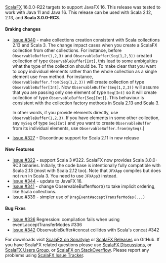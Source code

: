 [ScalaFX][1] 16.0.0-R22 targets to support JavaFX 16. This release was tested to work with Java 11 and Java 16. This
release can be used with Scala 2.12, 2.13, and **Scala 3.0.0-RC3**.

#### Braking changes

* [Issue #340][340] - make collections creation consistent with Scala collections 2.13 and Scala 3. The change impact
  cases when you create a ScalaFX collection from other collections. For instance, before `ObservableBuffer(1,2,3)`
  and `ObservableBuffer(Seq(1,2,3))` created collection of type `ObservableBuffer[Int]`, this lead to some ambiguities
  what the type of the collection should be. To make clear that you want to copy individual elements rather than the
  whole collection as a single element use `from` method. For instance, `ObservableBuffer.from(Seq(1,2,3))` will create
  collection of type `ObservableBuffer[Int]`. Now `ObservableBuffer(Seq(1,2,3))` will assume that you are passing only
  one element of type `Seq[Int]` so it will create collection of type `ObservableBuffer[Seq[Int]]`. This behaviour is
  consistent with the collection factory methods in Scala 2.13 and Scala 3.

  In other words, if you provide elements directly, use `ObservableBuffer(1,2,3)`. If you have elements in some other
  collection, say `mySeq` of type `Seq[Int]` and you want to create `ObservableBuffer` from its individual elements,
  use `ObservableBuffer.from(mySeq)`.]

* [Issue #327][327] - Discontinue support for Scala 2.11 in new release

#### New Features

* [Issue #322][322] - support Scala 3 #322. ScalaFX now provides Scala 3.0.0-RC3 binaries. Initially, the code base is
  intentionally fully compatible with Scala 2.13 (most with Scala 2.12 too). Note that `JFXApp` compiles but does not
  run in Scala 3. You need to use `JFXApp3` instead.
* [Issue #344][344] - update to JavaFX 16.
* [Issue #341][341] - change ObservableBuffer#sort() to take implicit ordering, like Scala collections.
* [Issue #339][339] - simpler use of `DragEvent#acceptTransferModes(...)`

#### Bug Fixes

* [Issue #336][336] Regression: compilation fails when using event.acceptTransferModes #336
* [Issue #342][342] ObservableBuffer#concat collides with Scala's concat #342

For downloads visit [ScalaFX on Sonatype][2] or [ScalaFX Releases][3] on GitHub. If you have ScalaFX related questions
please use [ScalaFX Discussions][6], or [ScalaFX Users Group][5], or [ScalaFX on StackOverflow][7]. Please report any
problems using [ScalaFX Issue Tracker][4].


<!-- Links -->

[1]: http://scalafx.org

[2]: http://search.maven.org/#search&#124;ga&#124;1&#124;scalafx

[3]: https://github.com/scalafx/scalafx/releases

[4]: https://github.com/scalafx/scalafx/issues

[5]: https://groups.google.com/forum/#!forum/scalafx-users

[6]: https://github.com/scalafx/scalafx/discussions

[7]: https://stackoverflow.com/questions/tagged/scalafx

[322]: https://github.com/scalafx/scalafx/issues/322

[327]: https://github.com/scalafx/scalafx/issues/327

[336]: https://github.com/scalafx/scalafx/issues/336

[339]: https://github.com/scalafx/scalafx/issues/339

[340]: https://github.com/scalafx/scalafx/issues/340

[341]: https://github.com/scalafx/scalafx/issues/341

[342]: https://github.com/scalafx/scalafx/issues/342

[344]: https://github.com/scalafx/scalafx/issues/344
